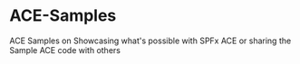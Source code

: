 # ACE-Samples
ACE Samples on Showcasing what's possible with SPFx ACE or sharing the Sample ACE code with others
